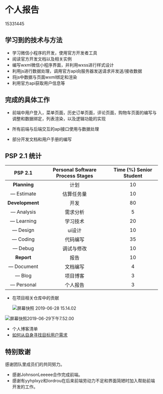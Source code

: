 # 个人报告
15331445

## 学习到的技术与方法

- 学习微信小程序的开发，使用官方开发者工具
- 阅读官方开发文档以及相关实例
- 编写wxml微信小程序界面，并利用wxss进行样式设计
- 利用js进行数据处理，调用官方api向服务器发送请求并发送/接收数据
- 将js中数据与页面wxml绑定和渲染
- 利用官方api获取用户信息等

## 完成的具体工作

- 前端中用户登入，菜单页面，历史订单页面，评论页面，购物车页面的编写与调整和数据绑定，列表渲染，以及逻辑功能的实现

- 所有前端与后端交互的api接口使用与数据处理

- 部分开发文档和用户手册的编写

## PSP 2.1 统计

|     PSP 2.1     | Personal Software Process Stages | Time (%) Senior Student |
| :-------------: | :------------------------------: | :---------------------: |
|  **Planning**   |               计划               |           10            |
|   — Estimate    |            估算任务量            |           10            |
| **Development** |               开发               |           80            |
|   — Analysis    |             需求分析             |           5            |
|   — Learning   |             学习技术             |           20            |
|  — Design       |             ui设计             |           10            |
|   — Coding      |              代码编写           |           35            |
|   — Debug       |              调试与修改          |           10            |
|   **Report**    |               报告              |           10            |
|    — Document   |             文档编写             |            4            |
|     — Blog      |             项目博客             |            3            |
|     — Personal      |             个人报告             |            3            |


- 在项目相关仓库中的贡献

  ![屏幕快照 2019-06-28 15.14.02](http://ww2.sinaimg.cn/large/006tNc79ly1g4gxf0q4uhj30mc0jlgo2.jpg)

![屏幕快照2019-06-29下午7.52.00](https://LeonhardE.github.io/images/小欣餐饮png/屏幕快照2019-06-29下午7.52.00.png)

- 个人博客清单
- [如何从自身寻找目标用户需求](https://Zhuyuze.github.io/ssad/techworks.html)

## 特别致谢

感谢团队里成员们的共同努力。

* 感谢JohnsonLeeeee合作完成前端。
* 感谢有yyhplxyz和lordrou在后来前端劳动力不足和界面简陋时加入帮助前端开发的工作。
